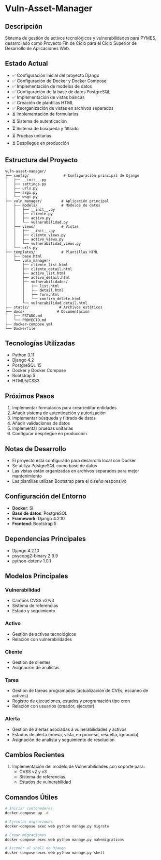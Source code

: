 # Vuln-Asset-Manager

## Descripción
Sistema de gestión de activos tecnológicos y vulnerabilidades para PYMES, desarrollado como Proyecto Fin de Ciclo para el Ciclo Superior de Desarrollo de Aplicaciones Web.

## Estado Actual
- ✅ Configuración inicial del proyecto Django
- ✅ Configuración de Docker y Docker Compose
- ✅ Implementación de modelos de datos
- ✅ Configuración de la base de datos PostgreSQL
- ✅ Implementación de vistas básicas
- ✅ Creación de plantillas HTML
- ✅ Reorganización de vistas en archivos separados
- ⏳ Implementación de formularios
- ⏳ Sistema de autenticación
- ⏳ Sistema de búsqueda y filtrado
- ⏳ Pruebas unitarias
- ⏳ Despliegue en producción

## Estructura del Proyecto
```
vuln-asset-manager/
├── config/                # Configuración principal de Django
│   ├── __init__.py
│   ├── settings.py
│   ├── urls.py
│   ├── asgi.py
│   └── wsgi.py
├── vuln_manager/         # Aplicación principal
│   ├── models/           # Modelos de datos
│   │   ├── __init__.py
│   │   ├── cliente.py
│   │   ├── activo.py
│   │   └── vulnerabilidad.py
│   ├── views/            # Vistas
│   │   ├── __init__.py
│   │   ├── cliente_views.py
│   │   ├── activo_views.py
│   │   └── vulnerabilidad_views.py
│   └── urls.py
├── templates/            # Plantillas HTML
│   ├── base.html
│   └── vuln_manager/
│       ├── cliente_list.html
│       ├── cliente_detail.html
│       ├── activo_list.html
│       ├── activo_detail.html
│       ├── vulnerabilidades/
│       │   ├── list.html
│       │   ├── detail.html
│       │   ├── form.html
│       │   └── confirm_delete.html
│       └── vulnerabilidad_detail.html
├── static/              # Archivos estáticos
├── docs/               # Documentación
│   ├── ESTADO.md
│   └── PROYECTO.md
├── docker-compose.yml
└── Dockerfile
```

## Tecnologías Utilizadas
- Python 3.11
- Django 4.2
- PostgreSQL 15
- Docker y Docker Compose
- Bootstrap 5
- HTML5/CSS3

## Próximos Pasos
1. Implementar formularios para crear/editar entidades
2. Añadir sistema de autenticación y autorización
3. Implementar búsqueda y filtrado de datos
4. Añadir validaciones de datos
5. Implementar pruebas unitarias
6. Configurar despliegue en producción

## Notas de Desarrollo
- El proyecto está configurado para desarrollo local con Docker
- Se utiliza PostgreSQL como base de datos
- Las vistas están organizadas en archivos separados para mejor mantenimiento
- Las plantillas utilizan Bootstrap para el diseño responsivo

## Configuración del Entorno
- **Docker**: Sí
- **Base de datos**: PostgreSQL
- **Framework**: Django 4.2.10
- **Frontend**: Bootstrap 5

## Dependencias Principales
- Django 4.2.10
- psycopg2-binary 2.9.9
- python-dotenv 1.0.1

## Modelos Principales

### Vulnerabilidad
- Campos CVSS v2/v3
- Sistema de referencias
- Estado y seguimiento

### Activo
- Gestión de activos tecnológicos
- Relación con vulnerabilidades

### Cliente
- Gestión de clientes
- Asignación de analistas

### Tarea
- Gestión de tareas programadas (actualización de CVEs, escaneo de activos)
- Registro de ejecuciones, estados y programación tipo cron
- Relación con usuarios (creador, ejecutor)

### Alerta
- Gestión de alertas asociadas a vulnerabilidades y activos
- Estados de alerta (nueva, vista, en proceso, resuelta, ignorada)
- Asignación de analista y seguimiento de resolución

## Cambios Recientes
1. Implementación del modelo de Vulnerabilidades con soporte para:
   - CVSS v2 y v3
   - Sistema de referencias
   - Estados de vulnerabilidad

## Comandos Útiles
```bash
# Iniciar contenedores
docker-compose up -d

# Ejecutar migraciones
docker-compose exec web python manage.py migrate

# Crear migraciones
docker-compose exec web python manage.py makemigrations

# Acceder al shell de Django
docker-compose exec web python manage.py shell
``` 